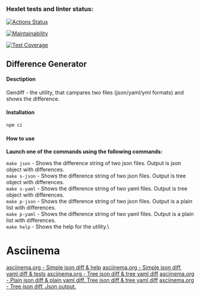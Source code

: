### Hexlet tests and linter status:

[![Actions Status](https://github.com/anagranfd/frontend-project-46/workflows/hexlet-check/badge.svg)](https://github.com/anagranfd/frontend-project-46/actions)

[![Maintainability](https://api.codeclimate.com/v1/badges/4a375d7ce855f2f92656/maintainability)](https://codeclimate.com/github/anagranfd/frontend-project-46/maintainability)

[![Test Coverage](https://api.codeclimate.com/v1/badges/4a375d7ce855f2f92656/test_coverage)](https://codeclimate.com/github/anagranfd/frontend-project-46/test_coverage)

## Difference Generator

#### Desctiption

Gendiff - the utility, that campares two files (json/yaml/yml formats) and shows the difference.

#### Installation

```
npm ci
```

#### How to use

**Launch one of the commands using the following commands:**

`make json` - Shows the difference string of two json files. Output is json object with differences.\
`make s-json` - Shows the difference string of two json files. Output is tree object with differences.\
`make s-yaml` - Shows the difference string of two yaml files. Output is tree object with differences.\
`make p-json` - Shows the difference string of two json files. Output is a plain list with differences.\
`make p-yaml` - Shows the difference string of two yaml files. Output is a plain list with differences.\
`make help` - Shows the help for the utility.\

# Asciinema

[asciinema.org - Simple json diff & help](https://asciinema.org/a/kvb3guKZ2CxhPKB5XE1tAG7IJ)
[asciinema.org - Simple json diff, yaml diff & tests](https://asciinema.org/a/rHlTgDlnBLgbbbBWgGcWt6TE7)
[asciinema.org - Tree json diff & tree yaml diff](https://asciinema.org/a/u6U9Huf5LFKhBvvn0NxJwAyEH)
[asciinema.org - Plain json diff & plain yaml diff. Tree json diff & tree yaml diff](https://asciinema.org/a/nAmc4MzdK47iFpXfAVetI8ZNf)
[asciinema.org - Tree json diff. Json output.](https://asciinema.org/a/45A2pigk2wMlhE3bGuMRNvCLw)
